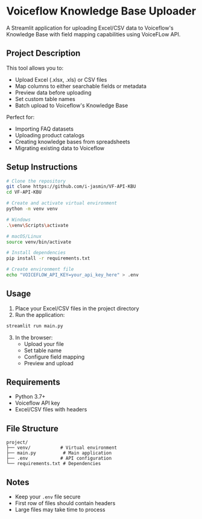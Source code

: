 # Voiceflow Knowledge Base Uploader

A Streamlit application for uploading Excel/CSV data to Voiceflow's Knowledge Base with field mapping capabilities using VoiceFLow API.

## Project Description

This tool allows you to:
- Upload Excel (.xlsx, .xls) or CSV files
- Map columns to either searchable fields or metadata
- Preview data before uploading
- Set custom table names
- Batch upload to Voiceflow's Knowledge Base

Perfect for:
- Importing FAQ datasets
- Uploading product catalogs
- Creating knowledge bases from spreadsheets
- Migrating existing data to Voiceflow

## Setup Instructions

```bash
# Clone the repository
git clone https://github.com/i-jasmin/VF-API-KBU
cd VF-API-KBU

# Create and activate virtual environment
python -m venv venv

# Windows
.\venv\Scripts\activate

# macOS/Linux
source venv/bin/activate

# Install dependencies
pip install -r requirements.txt

# Create environment file
echo "VOICEFLOW_API_KEY=your_api_key_here" > .env
```

## Usage

1. Place your Excel/CSV files in the project directory
2. Run the application:
```bash
streamlit run main.py
```
3. In the browser:
   - Upload your file
   - Set table name
   - Configure field mapping
   - Preview and upload

## Requirements

- Python 3.7+
- Voiceflow API key
- Excel/CSV files with headers

## File Structure
```
project/
├── venv/           # Virtual environment
├── main.py          # Main application
├── .env            # API configuration
└── requirements.txt # Dependencies
```

## Notes
- Keep your `.env` file secure
- First row of files should contain headers
- Large files may take time to process